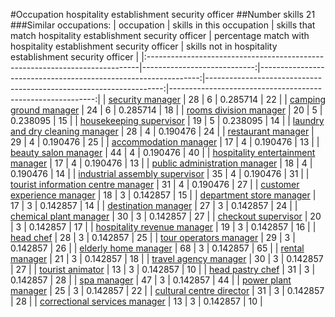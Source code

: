 #Occupation hospitality establishment security officer
##Number skills 21
###Similar occupations:
| occupation                                                                  |   skills in this occupation |   skills that match hospitality establishment security officer |   percentage match with hospitality establishment security officer |   skills not in hospitality establishment security officer |
|:----------------------------------------------------------------------------|----------------------------:|---------------------------------------------------------------:|-------------------------------------------------------------------:|-----------------------------------------------------------:|
| [security manager](security_manager.md)                                     |                          28 |                                                              6 |                                                           0.285714 |                                                         22 |
| [camping ground manager](camping_ground_manager.md)                         |                          24 |                                                              6 |                                                           0.285714 |                                                         18 |
| [rooms division manager](rooms_division_manager.md)                         |                          20 |                                                              5 |                                                           0.238095 |                                                         15 |
| [housekeeping supervisor](housekeeping_supervisor.md)                       |                          19 |                                                              5 |                                                           0.238095 |                                                         14 |
| [laundry and dry cleaning manager](laundry_and_dry_cleaning_manager.md)     |                          28 |                                                              4 |                                                           0.190476 |                                                         24 |
| [restaurant manager](restaurant_manager.md)                                 |                          29 |                                                              4 |                                                           0.190476 |                                                         25 |
| [accommodation manager](accommodation_manager.md)                           |                          17 |                                                              4 |                                                           0.190476 |                                                         13 |
| [beauty salon manager](beauty_salon_manager.md)                             |                          44 |                                                              4 |                                                           0.190476 |                                                         40 |
| [hospitality entertainment manager](hospitality_entertainment_manager.md)   |                          17 |                                                              4 |                                                           0.190476 |                                                         13 |
| [public administration manager](public_administration_manager.md)           |                          18 |                                                              4 |                                                           0.190476 |                                                         14 |
| [industrial assembly supervisor](industrial_assembly_supervisor.md)         |                          35 |                                                              4 |                                                           0.190476 |                                                         31 |
| [tourist information centre manager](tourist_information_centre_manager.md) |                          31 |                                                              4 |                                                           0.190476 |                                                         27 |
| [customer experience manager](customer_experience_manager.md)               |                          18 |                                                              3 |                                                           0.142857 |                                                         15 |
| [department store manager](department_store_manager.md)                     |                          17 |                                                              3 |                                                           0.142857 |                                                         14 |
| [destination manager](destination_manager.md)                               |                          27 |                                                              3 |                                                           0.142857 |                                                         24 |
| [chemical plant manager](chemical_plant_manager.md)                         |                          30 |                                                              3 |                                                           0.142857 |                                                         27 |
| [checkout supervisor](checkout_supervisor.md)                               |                          20 |                                                              3 |                                                           0.142857 |                                                         17 |
| [hospitality revenue manager](hospitality_revenue_manager.md)               |                          19 |                                                              3 |                                                           0.142857 |                                                         16 |
| [head chef](head_chef.md)                                                   |                          28 |                                                              3 |                                                           0.142857 |                                                         25 |
| [tour operators manager](tour_operators_manager.md)                         |                          29 |                                                              3 |                                                           0.142857 |                                                         26 |
| [elderly home manager](elderly_home_manager.md)                             |                          68 |                                                              3 |                                                           0.142857 |                                                         65 |
| [rental manager](rental_manager.md)                                         |                          21 |                                                              3 |                                                           0.142857 |                                                         18 |
| [travel agency manager](travel_agency_manager.md)                           |                          30 |                                                              3 |                                                           0.142857 |                                                         27 |
| [tourist animator](tourist_animator.md)                                     |                          13 |                                                              3 |                                                           0.142857 |                                                         10 |
| [head pastry chef](head_pastry_chef.md)                                     |                          31 |                                                              3 |                                                           0.142857 |                                                         28 |
| [spa manager](spa_manager.md)                                               |                          47 |                                                              3 |                                                           0.142857 |                                                         44 |
| [power plant manager](power_plant_manager.md)                               |                          25 |                                                              3 |                                                           0.142857 |                                                         22 |
| [cultural centre director](cultural_centre_director.md)                     |                          31 |                                                              3 |                                                           0.142857 |                                                         28 |
| [correctional services manager](correctional_services_manager.md)           |                          13 |                                                              3 |                                                           0.142857 |                                                         10 |
